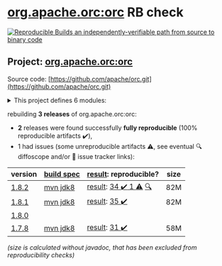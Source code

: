 [org.apache.orc:orc](https://central.sonatype.com/artifact/org.apache.orc/orc/1.8.2/versions) RB check
=======

[![Reproducible Builds](https://reproducible-builds.org/images/logos/rb.svg) an independently-verifiable path from source to binary code](https://reproducible-builds.org/)

## Project: [org.apache.orc:orc](https://central.sonatype.com/artifact/org.apache.orc/orc/1.8.2/versions)

Source code: [https://github.com/apache/orc.git](https://github.com/apache/orc.git)

<details><summary>This project defines 6 modules:</summary>

* [org.apache.orc:orc](https://central.sonatype.com/artifact/org.apache.orc/orc/1.8.2)
* [org.apache.orc:orc-core](https://central.sonatype.com/artifact/org.apache.orc/orc-core/1.8.2)
* [org.apache.orc:orc-examples](https://central.sonatype.com/artifact/org.apache.orc/orc-examples/1.8.2)
* [org.apache.orc:orc-mapreduce](https://central.sonatype.com/artifact/org.apache.orc/orc-mapreduce/1.8.2)
* [org.apache.orc:orc-shims](https://central.sonatype.com/artifact/org.apache.orc/orc-shims/1.8.2)
* [org.apache.orc:orc-tools](https://central.sonatype.com/artifact/org.apache.orc/orc-tools/1.8.2)
</details>

rebuilding **3 releases** of org.apache.orc:orc:
- **2** releases were found successfully **fully reproducible** (100% reproducible artifacts :heavy_check_mark:),
- 1 had issues (some unreproducible artifacts :warning:, see eventual :mag: diffoscope and/or :memo: issue tracker links):

| version | [build spec](/BUILDSPEC.md) | [result](https://reproducible-builds.org/docs/jvm/): reproducible? | size |
| -- | --------- | ------ | -- |
| [1.8.2](https://central.sonatype.com/artifact/org.apache.orc/orc/1.8.2/pom) | [mvn jdk8](orc-1.8.2.buildspec) | [result](orc-1.8.2.buildinfo): [34 :heavy_check_mark:  1 :warning:](orc-1.8.2.buildcompare) [:mag:](orc-1.8.2.diffoscope) | 82M |
| [1.8.1](https://central.sonatype.com/artifact/org.apache.orc/orc/1.8.1/pom) | [mvn jdk8](orc-1.8.1.buildspec) | [result](orc-1.8.1.buildinfo): [35 :heavy_check_mark: ](orc-1.8.1.buildcompare) | 82M |
| [1.8.0](https://central.sonatype.com/artifact/org.apache.orc/orc/1.8.0/pom) | | | |
| [1.7.8](https://central.sonatype.com/artifact/org.apache.orc/orc/1.7.8/pom) | [mvn jdk8](orc-1.7.8.buildspec) | [result](orc-1.7.8.buildinfo): [31 :heavy_check_mark: ](orc-1.7.8.buildcompare) | 58M |

<i>(size is calculated without javadoc, that has been excluded from reproducibility checks)</i>
